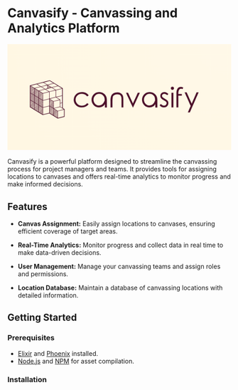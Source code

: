 

# Canvasify - Canvassing and Analytics Platform

![alt text](https://github.com/hashFigs/canvasy/blob/main/assets/png/canvasify-logo.png?raw=true)


Canvasify is a powerful platform designed to streamline the canvassing process for project managers and teams. It provides tools for assigning locations to canvases and offers real-time analytics to monitor progress and make informed decisions.

## Features

- **Canvas Assignment:** Easily assign locations to canvases, ensuring efficient coverage of target areas.

- **Real-Time Analytics:** Monitor progress and collect data in real time to make data-driven decisions.

- **User Management:** Manage your canvassing teams and assign roles and permissions.

- **Location Database:** Maintain a database of canvassing locations with detailed information.

## Getting Started

### Prerequisites

- [Elixir](https://elixir-lang.org/) and [Phoenix](https://www.phoenixframework.org/) installed.
- [Node.js](https://nodejs.org/) and [NPM](https://www.npmjs.com/) for asset compilation.

### Installation